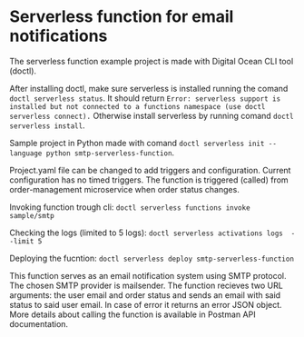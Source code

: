 # Serverless function for email notifications
The serverless function example project is made with Digital Ocean CLI tool (doctl).

After installing doctl, make sure serverless is installed running the comand `doctl serverless status`.
It should return `Error: serverless support is installed but not connected to a functions namespace (use doctl serverless connect).`
Otherwise install serverless by running comand `doctl serverless install`. 

Sample project in Python made with comand `doctl serverless init --language python smtp-serverless-function`.

Project.yaml file can be changed to add triggers and configuration. 
Current configuration has no timed triggers. The function is triggered (called) from order-management microservice when order status changes.

Invoking function trough cli: `doctl serverless functions invoke sample/smtp`

Checking the logs (limited to 5 logs): `doctl serverless activations logs  --limit 5`

Deploying the fucntion: `doctl serverless deploy smtp-serverless-function`

This function serves as an email notification system using SMTP protocol. The chosen SMTP provider is mailsender. The function recieves two URL arguments: the user email and order status and sends an email with said status to said user email. In case of error it returns an error JSON object. More details about calling the function is available in Postman API documentation. 

